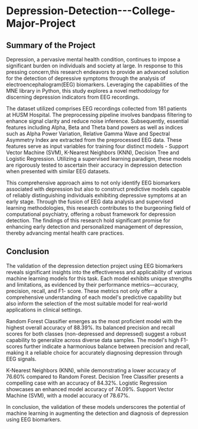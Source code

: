 # Depression-Detection---College-Major-Project


## Summary of the Project 
Depression, a pervasive mental health condition, continues to impose a significant  burden on individuals and society at large. In response to this pressing concern,this  research endeavors to provide an advanced solution for the detection of depressive  symptoms through the analysis of electroencephalogram(EEG) biomarkers.  Leveraging the capabilities of the MNE library in Python, this study explores a novel  methodology for discerning depression indicators from EEG recordings. 


The dataset utilized comprises EEG recordings collected from 181 patients at HUSM  Hospital. The preprocessing pipeline involves bandpass filtering to enhance signal  clarity and reduce noise inference. Subsequently, essential features including Alpha,  Beta and Theta band powers as well as indices such as Alpha Power Variation,  Relative Gamma Wave and Spectral Asymmetry Index are extracted from the  preprocessed EEG data. These features serve as input variables for training four  distinct models - Support Vector Machine (SVM), K-Nearest Neighbors (KNN),  Decision Tree and Logistic Regression. Utilizing a supervised learning paradigm,  these models are rigorously tested to ascertain their accuracy in depression detection  when presented with similar EEG datasets. 

This comprehensive approach aims to not only identify EEG biomarkers associated  with depression but also to construct predictive models capable of reliably distinguishing individuals exhibiting depressive symptoms at an early stage. Through  the fusion of EEG data analysis and supervised learning methodologies, this research  contributes to the burgeoning field of computational psychiatry, offering a robust  framework for depression detection. The findings of this research hold significant  promise for enhancing early detection and personalized management of depression,  thereby advancing mental health care practices. 

## Conclusion
The validation of the depression detection project using EEG biomarkers reveals  significant insights into the effectiveness and applicability of various machine  learning models for this task. Each model exhibits unique strengths and limitations,  as evidenced by their performance metrics—accuracy, precision, recall, and F1- score. These metrics not only offer a comprehensive understanding of each model's  predictive capability but also inform the selection of the most suitable model for  real-world applications in clinical settings. 

Random Forest Classifier emerges as the most proficient model with the highest  overall accuracy of 88.39%. Its balanced precision and recall scores for both classes  (non-depressed and depressed) suggest a robust capability to generalize across  diverse data samples. The model's high F1-scores further indicate a harmonious  balance between precision and recall, making it a reliable choice for accurately  diagnosing depression through EEG signals. 

K-Nearest Neighbors (KNN), while demonstrating a lower accuracy of 76.60%  compared to Random Forest.
Decision Tree Classifier presents a compelling case with an accuracy of 84.32%.
Logistic Regression showcases an enhanced model accuracy of 74.09%.
Support Vector Machine (SVM), with a model accuracy of 78.67%.

In conclusion, the validation of these models underscores the potential of machine  learning in augmenting the detection and diagnosis of depression using EEG  biomarkers. 
